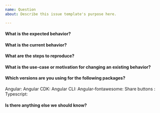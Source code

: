 ```yaml
---
name: Question
about: Describe this issue template's purpose here.

---
```


<!-- 
1. Please make sure that you have searched in the older issues before submitting a new one!
2. Please fill out all the required information!
 -->


#### What is the expected behavior?


#### What is the current behavior?


#### What are the steps to reproduce?

<!-- 
Providing a StackBlitz reproduction is the *best* way to share your issue. <br/>
StackBlitz starter: https://stackblitz.com/edit/ngx-gallery<br/>
-->


#### What is the use-case or motivation for changing an existing behavior?



#### Which versions are you using for the following packages?

Angular:
Angular CDK:
Angular CLI:
Angular-fontawesome:
Share buttons : 
Typescript:


#### Is there anything else we should know?

